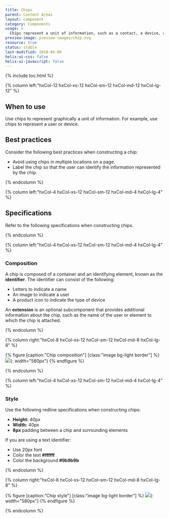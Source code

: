 ```yaml
---
title: Chips
parent: Content Areas
layout: component
category: Components
usage: >
  Chips represent a unit of information, such as a contact, a device, a filter term, or metadata. Chips provide the user with a visual understanding of the information, and the ability to interact with it. Contact information and tags are common types of chips.
preview-image: preview-images/chip.svg
resource: true
status: stable
last-modified: 2018-04-09
helix-ui-css: false
helix-ui-javascript: false
---
```


{% include toc.html %}

<section class="static-section" markdown="1">

<div class="hxRow" markdown="1">

{% column left:"hxCol-12 hxCol-xs-12 hxCol-sm-12 hxCol-md-12 hxCol-lg-12" %}

## When to use

Use chips to represent graphically a unit of information. For example, use chips to represent a user or device.

## Best practices

Consider the following best practices when constructing a chip:

- Avoid using chips in multiple locations on a page.
- Label the chip so that the user can identify the information represented by the chip.

{% endcolumn %}


</div>

</section>

<section class="static-section" markdown="1">

<div class="hxRow" markdown="1">

{% column left:"hxCol-4 hxCol-xs-12 hxCol-sm-12 hxCol-md-4 hxCol-lg-4" %}


## Specifications
Refer to the following specifications when constructing chips.

{% endcolumn %}

</div>

</section>

<section class="static-section" markdown="1">

<div class="hxRow" markdown="1">

{% column left:"hxCol-4 hxCol-xs-12 hxCol-sm-12 hxCol-md-4 hxCol-lg-4" %}

### Composition
A chip is composed of a container and an identifying element, known as the **identifier**. The identifier can consist of the following:

- Letters to indicate a name
- An image to indicate a user
- A product icon to indicate the type of device

An **extension** is an optional subcomponent that provides additional information about the chip, such as the name of the user or element to which the chip is attached.

{% endcolumn %}

{% column right:"hxCol-8 hxCol-xs-12 hxCol-sm-12 hxCol-md-8 hxCol-lg-8" %}

{% figure [caption:"Chip composition"] [class:"image bg-light border"] %}
![]({{site.url}}/assets/images/components/content-areas/chips/chips-composition.png){: width="580px"}
{% endfigure %}

{% endcolumn %}

</div>

</section>

<section class="static-section" markdown="1">

<div class="hxRow" markdown="1">

{% column left:"hxCol-4 hxCol-xs-12 hxCol-sm-12 hxCol-md-4 hxCol-lg-4" %}

### Style

Use the following redline specifications when constructing chips:

- **Height:** 40px
- **Width:** 40px
- **8px** padding between a chip and surrounding elements

If you are using a text identifier:

- Use 20px font
- Color the text **#ffffff**
- Color the background **#9b9b9b**

{% endcolumn %}

{% column right:"hxCol-8 hxCol-xs-12 hxCol-sm-12 hxCol-md-8 hxCol-lg-8" %}

{% figure [caption:"Chip style"] [class:"image bg-light border"] %}
![]({{site.url}}/assets/images/components/content-areas/chips/chips-style.png){: width="580px"}
{% endfigure %}

{% endcolumn %}

</div>

</section>
